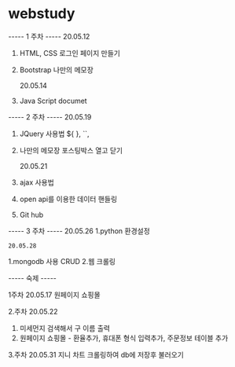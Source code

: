 # webstudy

----- 1 주차 -----
    20.05.12

1. HTML, CSS
로그인 페이지 만들기

2. Bootstrap
나만의 메모장

    20.05.14

1. Java Script
documet

----- 2 주차 -----
    20.05.19
1. JQuery 사용법
 ${ }, ``,

2. 나만의 메모장 포스팅박스 열고 닫기

    20.05.21
1. ajax 사용법

2. open api를 이용한 데이터 핸들링

3. Git hub

----- 3 주차 -----
    20.05.26
1.python 환경설정

    20.05.28
1.mongodb 사용 CRUD
2.웹 크롤링


----- 숙제 -----

1주차 20.05.17
원페이지 쇼핑몰

2.주차 20.05.22
1. 미세먼지 검색해서 구 이름 출력
2. 원페이지 쇼핑몰 - 환율추가, 휴대폰 형식 입력추가, 주문정보 테이블 추가

3.주차 20.05.31
지니 차트 크롤링하여 db에 저장후 불러오기
